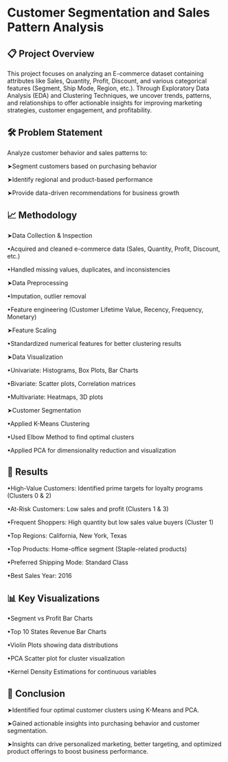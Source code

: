 # Customer Segmentation and Sales Pattern Analysis
## 📋 Project Overview
This project focuses on analyzing an E-commerce dataset containing attributes like Sales, Quantity, Profit, Discount, and various categorical features (Segment, Ship Mode, Region, etc.).
Through Exploratory Data Analysis (EDA) and Clustering Techniques, we uncover trends, patterns, and relationships to offer actionable insights for improving marketing strategies, customer engagement, and profitability.

## 🛠️ Problem Statement
Analyze customer behavior and sales patterns to:

➤Segment customers based on purchasing behavior

➤Identify regional and product-based performance

➤Provide data-driven recommendations for business growth

## 📈 Methodology
➤Data Collection & Inspection

•Acquired and cleaned e-commerce data (Sales, Quantity, Profit, Discount, etc.)

•Handled missing values, duplicates, and inconsistencies

➤Data Preprocessing

•Imputation, outlier removal

•Feature engineering (Customer Lifetime Value, Recency, Frequency, Monetary)

➤Feature Scaling

•Standardized numerical features for better clustering results

➤Data Visualization

•Univariate: Histograms, Box Plots, Bar Charts

•Bivariate: Scatter plots, Correlation matrices

•Multivariate: Heatmaps, 3D plots

➤Customer Segmentation

•Applied K-Means Clustering

•Used Elbow Method to find optimal clusters

•Applied PCA for dimensionality reduction and visualization

## 🚀 Results
•High-Value Customers: Identified prime targets for loyalty programs (Clusters 0 & 2)

•At-Risk Customers: Low sales and profit (Clusters 1 & 3)

•Frequent Shoppers: High quantity but low sales value buyers (Cluster 1)

•Top Regions: California, New York, Texas

•Top Products: Home-office segment (Staple-related products)

•Preferred Shipping Mode: Standard Class

•Best Sales Year: 2016

## 📊 Key Visualizations
•Segment vs Profit Bar Charts

•Top 10 States Revenue Bar Charts

•Violin Plots showing data distributions

•PCA Scatter plot for cluster visualization

•Kernel Density Estimations for continuous variables

## 📝 Conclusion
➤Identified four optimal customer clusters using K-Means and PCA.

➤Gained actionable insights into purchasing behavior and customer segmentation.

➤Insights can drive personalized marketing, better targeting, and optimized product offerings to boost business performance.

